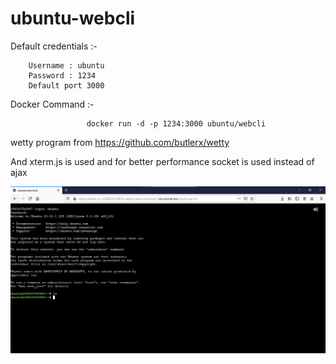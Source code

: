 # ubuntu-webcli

Default credentials :-

        Username : ubuntu
        Password : 1234
        Default port 3000


   Docker Command :-
                     
                     docker run -d -p 1234:3000 ubuntu/webcli
                     
 wetty program from https://github.com/butlerx/wetty
 
 And xterm.js is used and for better performance socket is used instead of ajax 
       
![](https://github.com/sibadyuti-de/ubuntu-webcli/blob/main/ubuntu-webcli.jpg)
